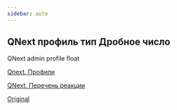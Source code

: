 ```yaml
---
sidebar: auto
---
```


## QNext профиль тип Дробное число

QNext admin profile float



[Qnext. Профили](/docs-test/ph/admin/profile-about)

[QNext. Перечень реакции](/docs-test/ph/reactions)

[Original](https://telegra.ph/QNext-admin-profile-float-10-16)